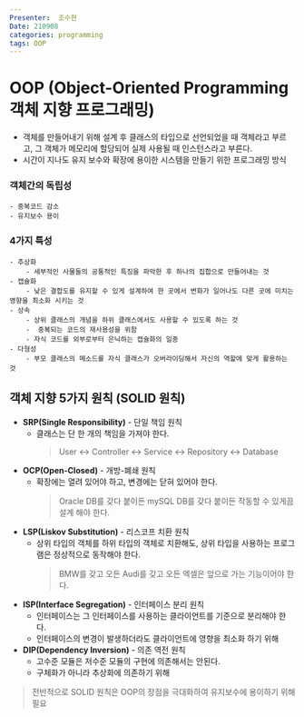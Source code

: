 ```yaml
---
Presenter:  조수현  
Date: 210908  
categories: programming  
tags: OOP  
---
```



# OOP (Object-Oriented Programming 객체 지향 프로그래밍)  
  
- 객체를 만들어내기 위해 설계 후 클래스의 타입으로 선언되었을 때 객체라고 부르고, 그 객체가 메모리에 할당되어 실제 사용될 때 인스턴스라고 부른다.  
- 시간이 지나도 유지 보수와 확장에 용이한 시스템을 만들기 위한 프로그래밍 방식  
  
### 객체간의 독립성  
    - 중복코드 감소  
    - 유지보수 용이  
  
### 4가지 특성
    - 추상화  
        - 세부적인 사물들의 공통적인 특징을 파악한 후 하나의 집합으로 만들어내는 것  
    - 캡슐화  
        - 낮은 결합도를 유지할 수 있게 설계하여 한 곳에서 변화가 일어나도 다른 곳에 미치는 영향을 최소화 시키는 것  
    - 상속  
        - 상위 클래스의 개념을 하위 클래스에서도 사용할 수 있도록 하는 것  
        -  중복되는 코드의 재사용성을 위함  
        - 자식 코드를 외부로부터 은닉하는 캡슐화의 일종  
    - 다형성  
        - 부모 클래스의 메소드를 자식 클래스가 오버라이딩해서 자신의 역할에 맞게 활용하는 것  
  
## 객체 지향 5가지 원칙 (SOLID 원칙)  
- **SRP(Single Responsibility)** - 단일 책임 원칙  
    - 클래스는 단 한 개의 책임을 가져야 한다.  
        > User <-> Controller <-> Service <-> Repository <-> Database   
- **OCP(Open-Closed)** - 개방-폐쇄 원칙  
    - 확장에는 열려 있어야 하고, 변경에는 닫혀 있어야 한다.  
        > Oracle DB를 갖다 붙이든 mySQL DB를 갖다 붙이든 작동할 수 있게끔 설계 해야 한다.
- **LSP(Liskov Substitution)** - 리스코프 치환 원칙  
    - 상위 타입의 객체를 하위 타입의 객체로 치환해도, 상위 타입을 사용하는 프로그램은 정상적으로 동작해야 한다.  
        > BMW를 갖고 오든 Audi를 갖고 오든 엑셀은 앞으로 가는 기능이어야 한다.
- **ISP(Interface Segregation)** - 인터페이스 분리 원칙  
    - 인터페이스는 그 인터페이스를 사용하는 클라이언트를 기준으로 분리해야 한다.  
    - 인터페이스의 변경이 발생하더라도 클라이언트에 영향을 최소화 하기 위해  
- **DIP(Dependency Inversion)** - 의존 역전 원칙  
    - 고수준 모듈은 저수준 모듈의 구현에 의존해서는 안된다.  
    - 구체화가 아니라 추상화에 의존하기 위해  
  
> 전반적으로 SOLID 원칙은 OOP의 장점을 극대화하여 유지보수에 용이하기 위해 필요  
